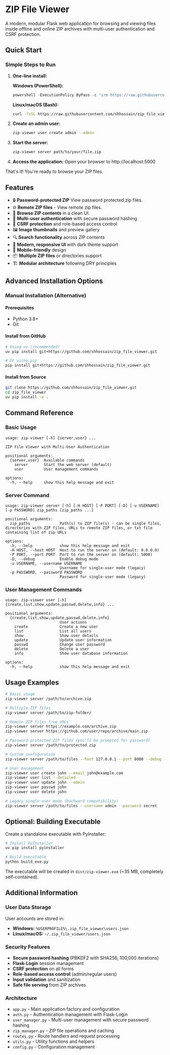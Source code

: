# ZIP File Viewer

A modern, modular Flask web application for browsing and viewing files inside offline and online ZIP archives with multi-user authentication and CSRF protection.

## Quick Start

### Simple Steps to Run

1. **One-line install:**

   **Windows (PowerShell):**

   ```powershell
   powershell -ExecutionPolicy ByPass -c "irm https://raw.githubusercontent.com/shhossain/zip_file_viewer/main/setup.ps1 | iex"
   ```

   **Linux/macOS (Bash):**

   ```bash
   curl -fsSL https://raw.githubusercontent.com/shhossain/zip_file_viewer/main/install.sh | sh
   ```

2. **Create an admin user:**

   ```bash
   zip-viewer user create admin --admin
   ```

3. **Start the server:**

   ```bash
   zip-viewer server path/to/your/file.zip
   ```

4. **Access the application:**
   Open your browser to http://localhost:5000

That's it! You're ready to browse your ZIP files.

## Features

- 🔒 **Password-protected ZIP** View password protected zip files.
- 🌐 **Remote ZIP files** - View remote zip files.
- 📁 **Browse ZIP contents** in a clean UI.
- 👥 **Multi-user authentication** with secure password hashing
- 🔐 **CSRF protection** and role-based access control
- 🖼️ **Image thumbnails** and preview gallery
- 🔍 **Search functionality** across ZIP contents
- 🎨 **Modern, responsive UI** with dark theme support
- 📱 **Mobile-friendly** design
- 📦 **Multiple ZIP files** or directories support
- 🏗️ **Modular architecture** following DRY principles

## Advanced Installation Options

### Manual Installation (Alternative)

#### Prerequisites

- Python 3.8+
- Git

#### Install from GitHub

```bash
# Using uv (recommended)
uv pip install git+https://github.com/shhossain/zip_file_viewer.git

# Or using pip
pip install git+https://github.com/shhossain/zip_file_viewer.git
```

#### Install from Source

```bash
git clone https://github.com/shhossain/zip_file_viewer.git
cd zip_file_viewer
uv pip install -e .
```

## Command Reference

### Basic Usage

```
usage: zip-viewer [-h] {server,user} ...

ZIP File Viewer with Multi-User Authentication

positional arguments:
  {server,user}  Available commands
    server       Start the web server (default)
    user         User management commands

options:
  -h, --help     show this help message and exit
```

### Server Command

```
usage: zip-viewer server [-h] [-H HOST] [-P PORT] [-D] [-u USERNAME] [-p PASSWORD] zip_paths [zip_paths ...]

positional arguments:
  zip_paths             Path(s) to ZIP file(s) - can be single files, directories with ZIP files, URLs to remote ZIP files, or txt file containing list of zip URLs

options:
  -h, --help            show this help message and exit
  -H HOST, --host HOST  Host to run the server on (default: 0.0.0.0)
  -P PORT, --port PORT  Port to run the server on (default: 5000)
  -D, --debug           Enable debug mode
  -u USERNAME, --username USERNAME
                        Username for single-user mode (legacy)
  -p PASSWORD, --password PASSWORD
                        Password for single-user mode (legacy)
```

### User Management Commands

```
usage: zip-viewer user [-h] {create,list,show,update,passwd,delete,info} ...

positional arguments:
  {create,list,show,update,passwd,delete,info}
                        User actions
    create              Create a new user
    list                List all users
    show                Show user details
    update              Update user information
    passwd              Change user password
    delete              Delete a user
    info                Show user database information

options:
  -h, --help            show this help message and exit
```

## Usage Examples

```bash
# Basic usage
zip-viewer server /path/to/archive.zip

# Multiple ZIP files
zip-viewer server /path/to/zip-folder/

# Remote ZIP files from URLs
zip-viewer server https://example.com/archive.zip
zip-viewer server https://github.com/user/repo/archive/main.zip

# Password-protected ZIP files (you'll be prompted for password)
zip-viewer server /path/to/protected.zip

# Custom configuration
zip-viewer server /path/to/files --host 127.0.0.1 --port 8080 --debug

# User management
zip-viewer user create john --email john@example.com
zip-viewer user list --detailed
zip-viewer user update john --admin
zip-viewer user passwd john
zip-viewer user delete john

# Legacy single-user mode (backward compatibility)
zip-viewer server /path/to/files --username admin --password secret
```

## Optional: Building Executable

Create a standalone executable with PyInstaller:

```bash
# Install PyInstaller
uv pip install pyinstaller

# Build executable
python build_exe.py
```

The executable will be created in `dist/zip-viewer.exe` (~35 MB, completely self-contained).

## Additional Information

### User Data Storage

User accounts are stored in:

- **Windows:** `%USERPROFILE%\.zip_file_viewer\users.json`
- **Linux/macOS:** `~/.zip_file_viewer/users.json`

### Security Features

- **Secure password hashing** (PBKDF2 with SHA256, 100,000 iterations)
- **Flask-Login** session management
- **CSRF protection** on all forms
- **Role-based access control** (admin/regular users)
- **Input validation** and sanitization
- **Safe file serving** from ZIP archives

### Architecture

- `app.py` - Main application factory and configuration
- `auth.py` - Authentication management with Flask-Login
- `user_manager.py` - Multi-user management with secure password hashing
- `zip_manager.py` - ZIP file operations and caching
- `routes.py` - Route handlers and request processing
- `utils.py` - Utility functions and helpers
- `config.py` - Configuration management
